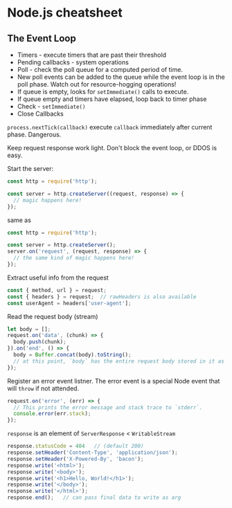 # Node.js cheatsheet

## The Event Loop

* Timers - execute timers that are past their threshold
* Pending callbacks - system operations
* Poll - check the poll queue for a computed period of time.
 * New poll events can be added to the queue while the event loop is in the poll phase. Watch out for resource-hogging operations!
 * If queue is empty, looks for `setImmediate()` calls to execute.
 * If queue empty and timers have elapsed, loop back to timer phase
* Check - `setImmediate()`
* Close Callbacks

`process.nextTick(callback)` execute `callback` immediately after current phase. Dangerous.

Keep request response work light. Don't block the event loop, or DDOS is easy.

Start the server:

```javascript
const http = require('http');

const server = http.createServer((request, response) => {
  // magic happens here!
});
```

same as

```javascript
const http = require('http');

const server = http.createServer();
server.on('request', (request, response) => {
  // the same kind of magic happens here!
});
```

Extract useful info from the request

```javascript
const { method, url } = request;
const { headers } = request;  // rawHeaders is also available
const userAgent = headers['user-agent'];
```

Read the request body (stream)
```javascript
let body = [];
request.on('data', (chunk) => {
  body.push(chunk);
}).on('end', () => {
  body = Buffer.concat(body).toString();
  // at this point, `body` has the entire request body stored in it as a string
});
```

Register an error event listner. The error event is a special Node event that will `throw` if not attended.

```js
request.on('error', (err) => {
  // This prints the error message and stack trace to `stderr`.
  console.error(err.stack);
});
```

`response` is an element of `ServerResponse` < `WritableStream`

```js
response.statusCode = 404   // (default 200)
response.setHeader('Content-Type', 'application/json');
response.setHeader('X-Powered-By', 'bacon');
response.write('<html>');
response.write('<body>');
response.write('<h1>Hello, World!</h1>');
response.write('</body>');
response.write('</html>');
response.end();   // can pass final data to write as arg
```

